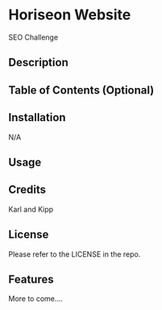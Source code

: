 # Horiseon Website
SEO Challenge

## Description



## Table of Contents (Optional)



## Installation

N/A

## Usage


## Credits

Karl and Kipp

## License

Please refer to the LICENSE in the repo.


## Features

More to come....
